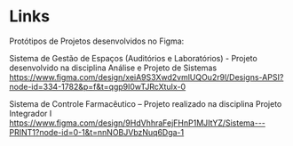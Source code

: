 # Links

Protótipos de Projetos desenvolvidos no Figma:

Sistema de Gestão de Espaços (Auditórios e Laboratórios) - Projeto desenvolvido na disciplina Análise e Projeto de Sistemas
https://www.figma.com/design/xeiA9S3Xwd2vmlUQOu2r9l/Designs-APSI?node-id=334-1782&p=f&t=qgp9l0wTJRcXtuIx-0

Sistema de Controle Farmacêutico – Projeto realizado na disciplina Projeto Integrador I
https://www.figma.com/design/9HdVhhraFejFHnP1MJItYZ/Sistema---PRINT1?node-id=0-1&t=nnNOBJVbzNuq6Dga-1
